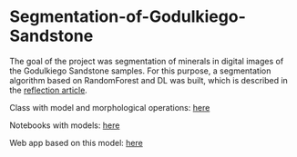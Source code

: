 # Segmentation-of-Godulkiego-Sandstone
The goal of the project was segmentation of minerals in digital images of the Godulkiego Sandstone samples.
For this purpose, a segmentation algorithm based on RandomForest and DL was built, which is described in the [reflection article](https://github.com/SzymonCogiel/Segmentation-of-Godulkiego-Sandstone/blob/master/SEGMENTACJA%20MINERA%C5%81%C3%93W%20W%20PIASKOWCU%20GODULSKIEGO.pdf).

Class with model and morphological operations: [here](https://github.com/SzymonCogiel/Segmentation-of-Godulkiego-Sandstone/blob/master/src/segmentation/segmentation.py)

Notebooks with models: [here](https://github.com/SzymonCogiel/Segmentation-of-Godulkiego-Sandstone/tree/master/notebooks)

Web app based on this model: [here](https://github.com/SzymonCogiel/Techniki-internetowe)
